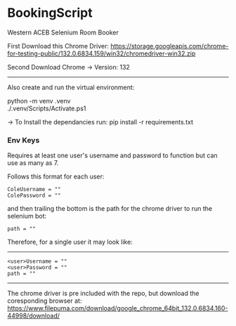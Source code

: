 # BookingScript

Western ACEB Selenium Room Booker

First Download this Chrome Driver: https://storage.googleapis.com/chrome-for-testing-public/132.0.6834.159/win32/chromedriver-win32.zip

Second Download Chrome -> Version: 132

---

Also create and run the virtual environment:

python -m venv .venv <br>
./.venv/Scripts/Activate.ps1

-> To Install the dependancies run: pip install -r requirements.txt

### Env Keys

Requires at least one user's username and password to function but can use as many as 7.

Follows this format for each user:

    ColeUsername = ""
    ColePassword = ""

and then trailing the bottom is the path for the chrome driver to run the selenium bot:

    path = ""

Therefore, for a single user it may look like:

---

    <user>Username = ""
    <user>Password = ""
    path = ""

---

The chrome driver is pre included with the repo, but download the coresponding browser at: https://www.filepuma.com/download/google_chrome_64bit_132.0.6834.160-44998/download/

